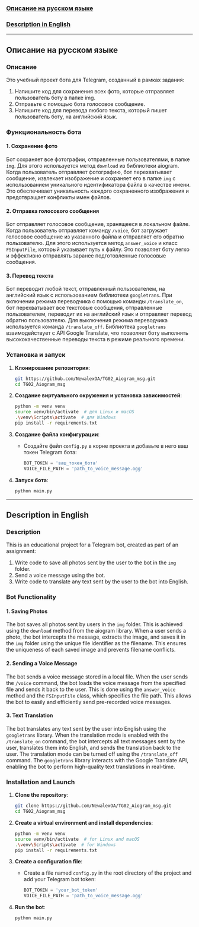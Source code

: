 ### [Описание на русском языке](#русский)

### [Description in English](#english)

---

## <a name="русский"></a>Описание на русском языке

### Описание

Это учебный проект бота для Telegram, созданный в рамках задания:

1. Напишите код для сохранения всех фото, которые отправляет пользователь боту в папке img.
2. Отправьте с помощью бота голосовое сообщение.
3. Напишите код для перевода любого текста, который пишет пользователь боту, на английский язык.

### Функциональность бота

#### 1. Сохранение фото

Бот сохраняет все фотографии, отправленные пользователями, в папке `img`. Для этого используется метод `download` из библиотеки aiogram. Когда пользователь отправляет фотографию, бот перехватывает сообщение, извлекает изображение и сохраняет его в папке `img` с использованием уникального идентификатора файла в качестве имени. Это обеспечивает уникальность каждого сохраненного изображения и предотвращает конфликты имен файлов.

#### 2. Отправка голосового сообщения

Бот отправляет голосовое сообщение, хранящееся в локальном файле. Когда пользователь отправляет команду `/voice`, бот загружает голосовое сообщение из указанного файла и отправляет его обратно пользователю. Для этого используется метод `answer_voice` и класс `FSInputFile`, который указывает путь к файлу. Это позволяет боту легко и эффективно отправлять заранее подготовленные голосовые сообщения.

#### 3. Перевод текста

Бот переводит любой текст, отправленный пользователем, на английский язык с использованием библиотеки `googletrans`. При включении режима переводчика с помощью команды `/translate_on`, бот перехватывает все текстовые сообщения, отправленные пользователем, переводит их на английский язык и отправляет перевод обратно пользователю. Для выключения режима переводчика используется команда `/translate_off`. Библиотека `googletrans` взаимодействует с API Google Translate, что позволяет боту выполнять высококачественные переводы текста в режиме реального времени.

### Установка и запуск

1. **Клонирование репозитория**:
    ```sh
    git https://github.com/NewalexOA/TG02_Aiogram_msg.git
    cd TG02_Aiogram_msg
    ```

2. **Создание виртуального окружения и установка зависимостей**:
    ```sh
    python -m venv venv
    source venv/bin/activate  # для Linux и macOS
    .\venv\Scripts\activate  # для Windows
    pip install -r requirements.txt
    ```

3. **Создание файла конфигурации**:
    - Создайте файл `config.py` в корне проекта и добавьте в него ваш токен Telegram бота:
      ```python
      BOT_TOKEN = 'ваш_токен_бота'
      VOICE_FILE_PATH = 'path_to_voice_message.ogg'
      ```

4. **Запуск бота**:
    ```sh
    python main.py
    ```

---

## <a name="english"></a>Description in English

### Description

This is an educational project for a Telegram bot, created as part of an assignment:

1. Write code to save all photos sent by the user to the bot in the `img` folder.
2. Send a voice message using the bot.
3. Write code to translate any text sent by the user to the bot into English.

### Bot Functionality

#### 1. Saving Photos

The bot saves all photos sent by users in the `img` folder. This is achieved using the `download` method from the aiogram library. When a user sends a photo, the bot intercepts the message, extracts the image, and saves it in the `img` folder using the unique file identifier as the filename. This ensures the uniqueness of each saved image and prevents filename conflicts.

#### 2. Sending a Voice Message

The bot sends a voice message stored in a local file. When the user sends the `/voice` command, the bot loads the voice message from the specified file and sends it back to the user. This is done using the `answer_voice` method and the `FSInputFile` class, which specifies the file path. This allows the bot to easily and efficiently send pre-recorded voice messages.

#### 3. Text Translation

The bot translates any text sent by the user into English using the `googletrans` library. When the translation mode is enabled with the `/translate_on` command, the bot intercepts all text messages sent by the user, translates them into English, and sends the translation back to the user. The translation mode can be turned off using the `/translate_off` command. The `googletrans` library interacts with the Google Translate API, enabling the bot to perform high-quality text translations in real-time.

### Installation and Launch

1. **Clone the repository**:
    ```sh
    git clone https://github.com/NewalexOA/TG02_Aiogram_msg.git
    cd TG02_Aiogram_msg
    ```

2. **Create a virtual environment and install dependencies**:
    ```sh
    python -m venv venv
    source venv/bin/activate  # for Linux and macOS
    .\venv\Scripts\activate  # for Windows
    pip install -r requirements.txt
    ```

3. **Create a configuration file**:
    - Create a file named `config.py` in the root directory of the project and add your Telegram bot token:
      ```python
      BOT_TOKEN = 'your_bot_token'
      VOICE_FILE_PATH = 'path_to_voice_message.ogg'
      ```

4. **Run the bot**:
    ```sh
    python main.py
    ```

